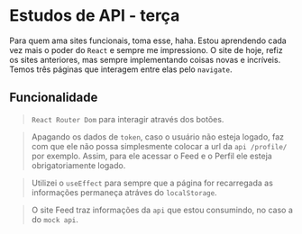 # Estudos de API - terça

Para quem ama sites funcionais, toma esse, haha. Estou aprendendo cada vez mais o poder do `React` e sempre me impressiono. O site de hoje, refiz os sites anteriores, mas sempre implementando coisas novas e incríveis. Temos três páginas que interagem entre elas pelo `navigate`.

## Funcionalidade 
> `React Router Dom` para interagir através dos botões.

> Apagando os dados de `token`, caso o usuário não esteja logado, faz com que ele não possa simplesmente colocar a url da `api /profile/` por exemplo. Assim, para ele acessar o Feed e o Perfil ele esteja obrigatoriamente logado.

> Utilizei o `useEffect` para sempre que a página for recarregada as informações permaneça atráves do `localStorage`.

>O site Feed traz informações da `api` que estou consumindo, no caso a do `mock api`.






